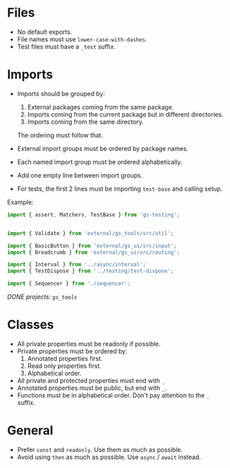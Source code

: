 # Files
-   No default exports.
-   File names must use `lower-case-with-dashes`.
-   Test files must have a `_test` suffix.

# Imports
-   Imports should be grouped by:
    1.  External packages coming from the same package.
    1.  Imports coming from the current package but in different directories.
    1.  Imports coming from the same directory.

    The ordering must follow that.
-   External import groups must be ordered by package names.
-   Each named import group must be ordered alphabetically.
-   Add one empty line between import groups.
-   For tests, the first 2 lines must be importing `test-base` and calling setup.

Example:

```typescript
import { assert, Matchers, TestBase } from 'gs-testing';


import { Validate } from 'external/gs_tools/src/util';

import { BasicButton } from 'external/gs_ui/src/input';
import { Breadcrumb } from 'external/gs_ui/src/routing';

import { Interval } from '../async/interval';
import { TestDispose } from '../testing/test-dispose';

import { Sequencer } from './sequencer';
```

*DONE projects: `gs_tools`*

# Classes
-   All private properties must be readonly if possible.
-   Private properties must be ordered by:
    1.  Annotated properties first.
    1.  Read only properties first.
    1.  Alphabetical order.
-   All private and protected properties must end with `_`
-   Annotated properties must be public, but end with `_`.
-   Functions must be in alphabetical order. Don't pay attention to the `_` suffix.

# General
-   Prefer `const` and `readonly`. Use them as much as possible.
-   Avoid using `then` as much as possible. Use `async` / `await` instead.
